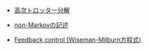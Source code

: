 - [高次トロッター分解](https://hayatoyunoki.github.io/paperalert/high_order_trotter/high_order_trotter)

- [non-Markovの記述](https://hayatoyunoki.github.io/paperalert/tlme/tlme)

- [Feedback control (Wiseman-Milburn方程式)](https://hayatoyunoki.github.io/paperalert/feedback_control/feedback_control)
